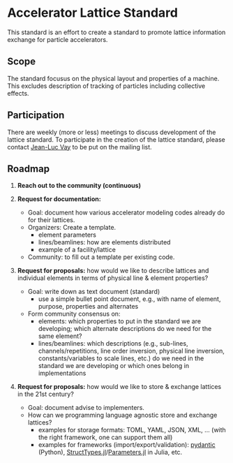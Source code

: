 # Accelerator Lattice Standard

This standard is 
an effort to create a standard to promote lattice information exchange for particle accelerators.

## Scope

The standard focusus on the physical layout and properties of a machine.
This excludes description of tracking of particles including collective effects.

## Participation

There are weekly (more or less) meetings to discuss development of the lattice standard.
To participate in the creation of the lattice standard, please contact [Jean-Luc Vay](https://https://github.com/jlvay) to be put on the mailing list.

## Roadmap

1. **Reach out to the community (continuous)**

2. **Request for documentation:** 
   * Goal: document how various accelerator modeling codes already do for their lattices.
   * Organizers: Create a template.
     * element parameters
     * lines/beamlines: how are elements distributed
     * example of a facility/lattice
   * Community: to fill out a template per existing code.

3. **Request for proposals:** how would we like to describe lattices and individual elements in terms of physical line & element properties?
   * Goal: write down as text document (standard)
     * use a simple bullet point document, e.g., with name of element, purpose, properties and alternates
   * Form community consensus on:
     * elements: which properties to put in the standard we are developing; which alternate descriptions do we need for the same element?
     * lines/beamlines: which descriptions (e.g., sub-lines, channels/repetitions, line order inversion, physical line inversion, constants/variables to scale lines, etc.) do we need in the standard we are developing or which ones belong in implementations

4. **Request for proposals:** how would we like to store & exchange lattices in the 21st century?
   * Goal: document advise to implementers.
   * How can we programming language agnostic store and exchange lattices?
     * examples for storage formats: TOML, YAML, JSON, XML, ... (with the right framework, one can support them all)
     * examples for frameworks (import/export/validation): [pydantic](https://docs.pydantic.dev) (Python), [StructTypes.jl](https://github.com/JuliaData/StructTypes.jl)/[Parameters.jl](https://github.com/mauro3/Parameters.jl) in Julia, etc.
